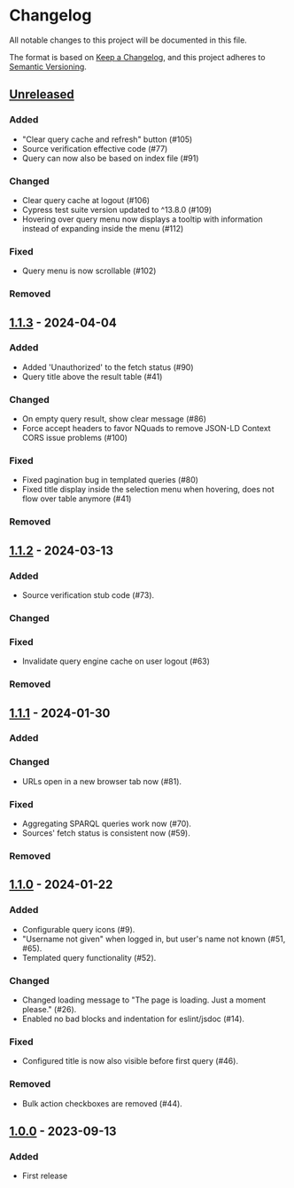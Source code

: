 # Changelog

All notable changes to this project will be documented in this file.

The format is based on [Keep a Changelog](https://keepachangelog.com/en/1.0.0/),
and this project adheres to [Semantic Versioning](https://semver.org/spec/v2.0.0.html).

## [Unreleased]

### Added

- "Clear query cache and refresh" button (#105)
- Source verification effective code (#77)
- Query can now also be based on index file (#91)

### Changed

- Clear query cache at logout (#106)
- Cypress test suite version updated to ^13.8.0 (#109)
- Hovering over query menu now displays a tooltip with information instead of expanding inside the menu (#112)

### Fixed

- Query menu is now scrollable (#102)

### Removed

## [1.1.3] - 2024-04-04

### Added

- Added 'Unauthorized' to the fetch status (#90)
- Query title above the result table (#41)

### Changed

- On empty query result, show clear message (#86)
- Force accept headers to favor NQuads to remove JSON-LD Context CORS issue problems (#100)

### Fixed

- Fixed pagination bug in templated queries (#80)
- Fixed title display inside the selection menu when hovering, does not flow over table anymore (#41)

### Removed

## [1.1.2] - 2024-03-13

### Added

- Source verification stub code (#73).

### Changed

### Fixed

- Invalidate query engine cache on user logout (#63)

### Removed

## [1.1.1] - 2024-01-30

### Added

### Changed

- URLs open in a new browser tab now (#81).

### Fixed

- Aggregating SPARQL queries work now (#70).
- Sources' fetch status is consistent now (#59).

### Removed

## [1.1.0] - 2024-01-22

### Added

- Configurable query icons (#9).
- "Username not given" when logged in, but user's name not known (#51, #65).
- Templated query functionality (#52).

### Changed

- Changed loading message to "The page is loading. Just a moment please." (#26).
- Enabled no bad blocks and indentation for eslint/jsdoc (#14).

### Fixed

- Configured title is now also visible before first query (#46).

### Removed

- Bulk action checkboxes are removed (#44).

## [1.0.0] - 2023-09-13

### Added

- First release

[1.0.0]: https://github.com/SolidLabResearch/generic-data-viewer-react-admin/releases/tag/v1.0.0
[1.1.0]: https://github.com/SolidLabResearch/generic-data-viewer-react-admin/releases/tag/v1.1.0
[1.1.1]: https://github.com/SolidLabResearch/generic-data-viewer-react-admin/releases/tag/v1.1.1
[1.1.2]: https://github.com/SolidLabResearch/generic-data-viewer-react-admin/releases/tag/v1.1.2
[1.1.3]: https://github.com/SolidLabResearch/generic-data-viewer-react-admin/releases/tag/v1.1.3
[Unreleased]: https://github.com/SolidLabResearch/generic-data-viewer-react-admin/compare/v1.1.3...HEAD
